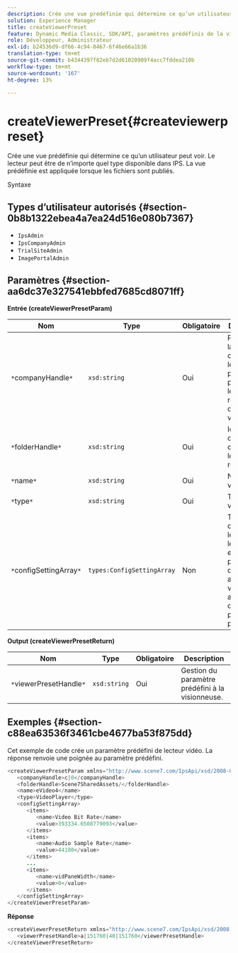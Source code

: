 ```yaml
---
description: Crée une vue prédéfinie qui détermine ce qu’un utilisateur peut voir. Le lecteur peut être de n’importe quel type disponible dans IPS. La vue prédéfinie est appliquée lorsque les fichiers sont publiés.
solution: Experience Manager
title: createViewerPreset
feature: Dynamic Media Classic, SDK/API, paramètres prédéfinis de la visionneuse
role: Développeur, Administrateur
exl-id: b24536d9-df66-4c94-8467-6f46e66a1b36
translation-type: tm+mt
source-git-commit: b4344397f82eb7d2d61020909f4acc7fddea210b
workflow-type: tm+mt
source-wordcount: '167'
ht-degree: 13%

---
```


# createViewerPreset{#createviewerpreset}

Crée une vue prédéfinie qui détermine ce qu’un utilisateur peut voir. Le lecteur peut être de n’importe quel type disponible dans IPS. La vue prédéfinie est appliquée lorsque les fichiers sont publiés.

Syntaxe

## Types d’utilisateur autorisés {#section-0b8b1322ebea4a7ea24d516e080b7367}

* `IpsAdmin`
* `IpsCompanyAdmin`
* `TrialSiteAdmin`
* `ImagePortalAdmin`

## Paramètres {#section-aa6dc37e327541ebbfed7685cd8071ff}

**Entrée (createViewerPresetParam)**

| Nom | Type | Obligatoire | Description |
|---|---|---|---|
| `*`companyHandle`*` | `xsd:string` | Oui | Poignée de la société contenant les paramètres prédéfinis et les ressources de la visionneuse. |
| `*`folderHandle`*` | `xsd:string` | Oui | Identifiant du dossier contenant les ressources. |
| `*`name`*` | `xsd:string` | Oui | Nom de la visionneuse. |
| `*`type`*` | `xsd:string` | Oui | Type de visionneuse. |
| `*`configSettingArray`*` | `types:ConfigSettingArray` | Non | Tableau contenant les noms, les valeurs et les poignées des images auxquelles vous appliquez des paramètres prédéfinis. |

**Output (createViewerPresetReturn)**

| Nom | Type | Obligatoire | Description |
|---|---|---|---|
| `*`viewerPresetHandle`*` | `xsd:string` | Oui | Gestion du paramètre prédéfini à la visionneuse. |

## Exemples {#section-c88ea63536f3461cbe4677ba53f875dd}

Cet exemple de code crée un paramètre prédéfini de lecteur vidéo. La réponse renvoie une poignée au paramètre prédéfini.

```java
<createViewerPresetParam xmlns="http://www.scene7.com/IpsApi/xsd/2008-01-15">
   <companyHandle>c|0</companyHandle>
   <folderHandle>Scene7SharedAssets/</folderHandle>
   <name>eVideo4</name>
   <type>VideoPlayer</type>
   <configSettingArray>
      <items>
         <name>Video Bit Rate</name>
         <value>393334.6508779093</value>
      </items>
      <items>
         <name>Audio Sample Rate</name>
         <value>44100</value>
      </items>
      ...
      <items>
         <name>vidPaneWidth</name>
         <value>0</value>
      </items>
   </configSettingArray>
</createViewerPresetParam>
```

**Réponse**

```java
<createViewerPresetReturn xmlns="http://www.scene7.com/IpsApi/xsd/2008-01-15">
   <viewerPresetHandle>a|151760|40|151760</viewerPresetHandle>
</createViewerPresetReturn>
```
